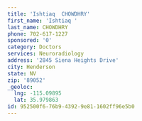 ```yaml
---
title: 'Ishtiaq  CHOWDHRY'
first_name: 'Ishtiaq '
last_name: CHOWDHRY
phone: 702-617-1227
sponsored: '0'
category: Doctors
services: Neuroradiology
address: '2845 Siena Heights Drive'
city: Henderson
state: NV
zip: '89052'
_geoloc:
  lng: -115.09895
  lat: 35.979863
id: 952500f6-76b9-4392-9e81-1602ff96e5b0
---
```

